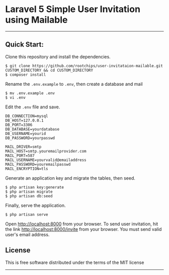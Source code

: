 # Laravel 5 Simple User Invitation using Mailable
-----
<a name="item3"></a>
## Quick Start:

Clone this repository and install the dependencies.

    $ git clone https://github.com/rootchips/user-invitataion-mailable.git CUSTOM_DIRECTORY && cd CUSTOM_DIRECTORY
    $ composer install
    
Rename the `.env.example` to `.env`, then create a database and mail

    $ mv .env.example .env
    $ vi .env

Edit the `.env` file and save.

```
DB_CONNECTION=mysql
DB_HOST=127.0.0.1
DB_PORT=3306
DB_DATABASE=yourdatabase
DB_USERNAME=yourid
DB_PASSWORD=yourpasswd
```
```
MAIL_DRIVER=smtp
MAIL_HOST=smtp.youremailprovider.com
MAIL_PORT=587
MAIL_USERNAME=yourvalid@emailaddress
MAIL_PASSWORD=youremailpasswd
MAIL_ENCRYPTION=tls
```

Generate an application key and migrate the tables, then seed.

    $ php artisan key:generate
    $ php artisan migrate
    $ php artisan db:seed

Finally, serve the application.

    $ php artisan serve

Open [http://localhost:8000](http://localhost:8000) from your browser. 
To send user invitation, hit the link 
[http://localhost:8000/invite](http://localhost:8000/invite) from your browser.
You must send valid user's email address. 

## License

This is free software distributed under the terms of the MIT license

-----

